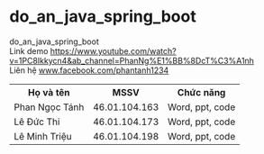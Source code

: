 # do_an_java_spring_boot
do_an_java_spring_boot
</br>
Link demo https://www.youtube.com/watch?v=1PC8Ikkycn4&ab_channel=PhanNg%E1%BB%8DcT%C3%A1nh
</br>
Liên hệ www.facebook.com/phantanh1234
<table style="width:100%">
  <tr>
    <th>Họ và tên</th>
    <th>MSSV</th>
    <th>Chức năng</th>
  </tr>
  <tr>
    <td>Phan Ngọc Tánh</td>
    <td>46.01.104.163</td>
    <td>Word, ppt, code</td>
  </tr>
  <tr>
    <td>Lê Đức Thi</td>
    <td>46.01.104.173</td>
    <td>Word, ppt, code</td>
  </tr>
   <tr>
    <td>Lê Minh Triệu</td>
    <td>46.01.104.198</td>
    <td>Word, ppt, code</td>
  </tr>
</table>
